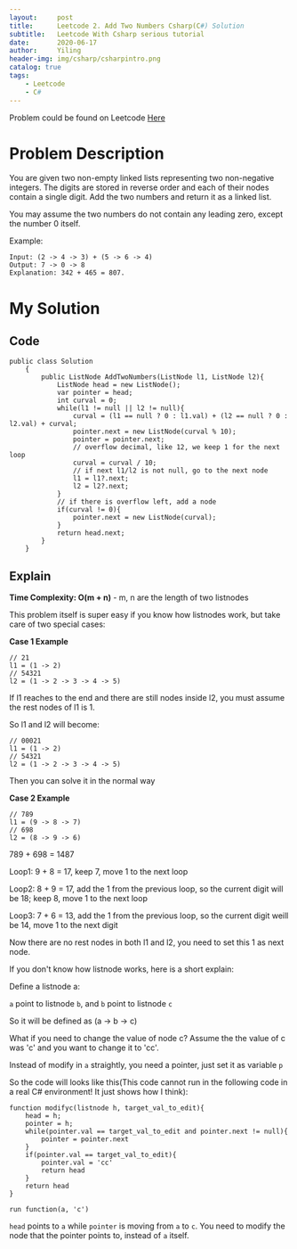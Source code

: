 ```yaml
---
layout:     post
title:      Leetcode 2. Add Two Numbers Csharp(C#) Solution
subtitle:   Leetcode With Csharp serious tutorial
date:       2020-06-17
author:     Yiling
header-img: img/csharp/csharpintro.png
catalog: true
tags:
    - Leetcode
    - C#
---
```


Problem could be found on Leetcode [Here](https://leetcode.com/problems/add-two-numbers/)

# Problem Description

You are given two non-empty linked lists representing two non-negative integers. The digits are stored in reverse order and each of their nodes contain a single digit. Add the two numbers and return it as a linked list.

You may assume the two numbers do not contain any leading zero, except the number 0 itself.

Example:
```
Input: (2 -> 4 -> 3) + (5 -> 6 -> 4)
Output: 7 -> 0 -> 8
Explanation: 342 + 465 = 807.
```

# My Solution

## Code

```
public class Solution
    {
        public ListNode AddTwoNumbers(ListNode l1, ListNode l2){
            ListNode head = new ListNode();
            var pointer = head;
            int curval = 0;
            while(l1 != null || l2 != null){
                curval = (l1 == null ? 0 : l1.val) + (l2 == null ? 0 : l2.val) + curval;
                pointer.next = new ListNode(curval % 10);
                pointer = pointer.next;
                // overflow decimal, like 12, we keep 1 for the next loop
                curval = curval / 10;
                // if next l1/l2 is not null, go to the next node
                l1 = l1?.next;
                l2 = l2?.next;
            }
            // if there is overflow left, add a node
            if(curval != 0){
                pointer.next = new ListNode(curval);
            }
            return head.next;
        }
    }
```

## Explain

**Time Complexity: O(m + n)** - m, n are the length of two listnodes

This problem itself is super easy if you know how listnodes work, but take care of two special cases:

**Case 1 Example**
```
// 21
l1 = (1 -> 2)
// 54321
l2 = (1 -> 2 -> 3 -> 4 -> 5)
```
If l1 reaches to the end and there are still nodes inside l2, you must assume the rest nodes of l1 is 1.

So l1 and l2 will become:
```
// 00021
l1 = (1 -> 2)
// 54321
l2 = (1 -> 2 -> 3 -> 4 -> 5)
```
Then you can solve it in the normal way

**Case 2 Example**
```
// 789
l1 = (9 -> 8 -> 7)
// 698
l2 = (8 -> 9 -> 6)
```
789 + 698 = 1487

Loop1: 9 + 8 = 17, keep 7, move 1 to the next loop

Loop2: 8 + 9 = 17, add the 1 from the previous loop, so the current digit will be 18; keep 8, move 1 to the next loop

Loop3: 7 + 6 = 13, add the 1 from the previous loop, so the current digit weill be 14, move 1 to the next digit

Now there are no rest nodes in both l1 and l2, you need to set this 1 as next node.

If you don't know how listnode works, here is a short explain:

Define a listnode a:

```a``` point to listnode ```b```, and ```b``` point to listnode ```c```

So it will be defined as (a -> b -> c)

What if you need to change the value of node c? Assume the the value of c was 'c' and you want to change it to 'cc'.

Instead of modify in ```a``` straightly, you need a pointer, just set it as variable ```p```

So the code will looks like this(This code cannot run in the following code in a real C# environment! It just shows how I think):

```
function modifyc(listnode h, target_val_to_edit){
    head = h;
    pointer = h;
    while(pointer.val == target_val_to_edit and pointer.next != null){
        pointer = pointer.next
    }
    if(pointer.val == target_val_to_edit){
        pointer.val = 'cc'
        return head
    }
    return head
}

run function(a, 'c')
```
```head``` points to ```a``` while ```pointer``` is moving from ```a``` to ```c```.
You need to modify the node that the pointer points to, instead of ```a``` itself.
